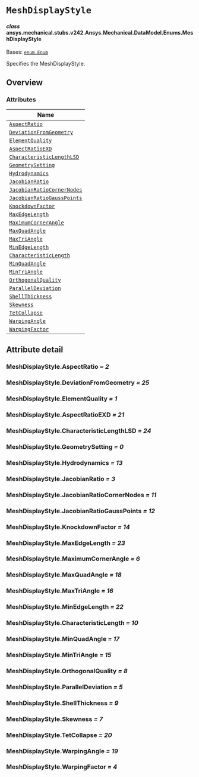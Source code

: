 # `MeshDisplayStyle`



#### *class* ansys.mechanical.stubs.v242.Ansys.Mechanical.DataModel.Enums.MeshDisplayStyle

Bases: [`enum.Enum`](https://docs.python.org/3/library/enum.html#enum.Enum)

Specifies the MeshDisplayStyle.

<!-- !! processed by numpydoc !! -->

<a id="overview"></a>

## Overview

### Attributes

| Name |
| -------------------------------------------------------------------------- |
| [`AspectRatio`](#MeshDisplayStyle.AspectRatio) |
| [`DeviationFromGeometry`](#MeshDisplayStyle.DeviationFromGeometry) |
| [`ElementQuality`](#MeshDisplayStyle.ElementQuality) |
| [`AspectRatioEXD`](#MeshDisplayStyle.AspectRatioEXD) |
| [`CharacteristicLengthLSD`](#MeshDisplayStyle.CharacteristicLengthLSD) |
| [`GeometrySetting`](#MeshDisplayStyle.GeometrySetting) |
| [`Hydrodynamics`](#MeshDisplayStyle.Hydrodynamics) |
| [`JacobianRatio`](#MeshDisplayStyle.JacobianRatio) |
| [`JacobianRatioCornerNodes`](#MeshDisplayStyle.JacobianRatioCornerNodes) |
| [`JacobianRatioGaussPoints`](#MeshDisplayStyle.JacobianRatioGaussPoints) |
| [`KnockdownFactor`](#MeshDisplayStyle.KnockdownFactor) |
| [`MaxEdgeLength`](#MeshDisplayStyle.MaxEdgeLength) |
| [`MaximumCornerAngle`](#MeshDisplayStyle.MaximumCornerAngle) |
| [`MaxQuadAngle`](#MeshDisplayStyle.MaxQuadAngle) |
| [`MaxTriAngle`](#MeshDisplayStyle.MaxTriAngle) |
| [`MinEdgeLength`](#MeshDisplayStyle.MinEdgeLength) |
| [`CharacteristicLength`](#MeshDisplayStyle.CharacteristicLength) |
| [`MinQuadAngle`](#MeshDisplayStyle.MinQuadAngle) |
| [`MinTriAngle`](#MeshDisplayStyle.MinTriAngle) |
| [`OrthogonalQuality`](#MeshDisplayStyle.OrthogonalQuality) |
| [`ParallelDeviation`](#MeshDisplayStyle.ParallelDeviation) |
| [`ShellThickness`](#MeshDisplayStyle.ShellThickness) |
| [`Skewness`](#MeshDisplayStyle.Skewness) |
| [`TetCollapse`](#MeshDisplayStyle.TetCollapse) |
| [`WarpingAngle`](#MeshDisplayStyle.WarpingAngle) |
| [`WarpingFactor`](#MeshDisplayStyle.WarpingFactor) |

<a id="attribute-detail"></a>

## Attribute detail

<a id="MeshDisplayStyle.AspectRatio"></a>

### MeshDisplayStyle.AspectRatio *= 2*

<a id="MeshDisplayStyle.DeviationFromGeometry"></a>

### MeshDisplayStyle.DeviationFromGeometry *= 25*

<a id="MeshDisplayStyle.ElementQuality"></a>

### MeshDisplayStyle.ElementQuality *= 1*

<a id="MeshDisplayStyle.AspectRatioEXD"></a>

### MeshDisplayStyle.AspectRatioEXD *= 21*

<a id="MeshDisplayStyle.CharacteristicLengthLSD"></a>

### MeshDisplayStyle.CharacteristicLengthLSD *= 24*

<a id="MeshDisplayStyle.GeometrySetting"></a>

### MeshDisplayStyle.GeometrySetting *= 0*

<a id="MeshDisplayStyle.Hydrodynamics"></a>

### MeshDisplayStyle.Hydrodynamics *= 13*

<a id="MeshDisplayStyle.JacobianRatio"></a>

### MeshDisplayStyle.JacobianRatio *= 3*

<a id="MeshDisplayStyle.JacobianRatioCornerNodes"></a>

### MeshDisplayStyle.JacobianRatioCornerNodes *= 11*

<a id="MeshDisplayStyle.JacobianRatioGaussPoints"></a>

### MeshDisplayStyle.JacobianRatioGaussPoints *= 12*

<a id="MeshDisplayStyle.KnockdownFactor"></a>

### MeshDisplayStyle.KnockdownFactor *= 14*

<a id="MeshDisplayStyle.MaxEdgeLength"></a>

### MeshDisplayStyle.MaxEdgeLength *= 23*

<a id="MeshDisplayStyle.MaximumCornerAngle"></a>

### MeshDisplayStyle.MaximumCornerAngle *= 6*

<a id="MeshDisplayStyle.MaxQuadAngle"></a>

### MeshDisplayStyle.MaxQuadAngle *= 18*

<a id="MeshDisplayStyle.MaxTriAngle"></a>

### MeshDisplayStyle.MaxTriAngle *= 16*

<a id="MeshDisplayStyle.MinEdgeLength"></a>

### MeshDisplayStyle.MinEdgeLength *= 22*

<a id="MeshDisplayStyle.CharacteristicLength"></a>

### MeshDisplayStyle.CharacteristicLength *= 10*

<a id="MeshDisplayStyle.MinQuadAngle"></a>

### MeshDisplayStyle.MinQuadAngle *= 17*

<a id="MeshDisplayStyle.MinTriAngle"></a>

### MeshDisplayStyle.MinTriAngle *= 15*

<a id="MeshDisplayStyle.OrthogonalQuality"></a>

### MeshDisplayStyle.OrthogonalQuality *= 8*

<a id="MeshDisplayStyle.ParallelDeviation"></a>

### MeshDisplayStyle.ParallelDeviation *= 5*

<a id="MeshDisplayStyle.ShellThickness"></a>

### MeshDisplayStyle.ShellThickness *= 9*

<a id="MeshDisplayStyle.Skewness"></a>

### MeshDisplayStyle.Skewness *= 7*

<a id="MeshDisplayStyle.TetCollapse"></a>

### MeshDisplayStyle.TetCollapse *= 20*

<a id="MeshDisplayStyle.WarpingAngle"></a>

### MeshDisplayStyle.WarpingAngle *= 19*

<a id="MeshDisplayStyle.WarpingFactor"></a>

### MeshDisplayStyle.WarpingFactor *= 4*


